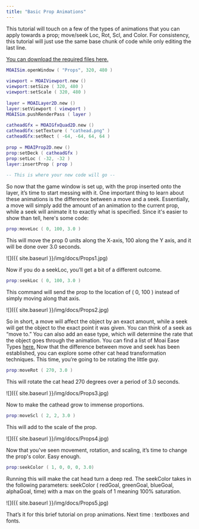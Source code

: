```yaml
---
title: "Basic Prop Animations"
---
```


This tutorial will touch on a few of the types of animations that you can apply towards a prop; move/seek Loc, Rot, Scl, and Color. For consistency, this tutorial will just use the same base chunk of code while only editing the last line.

[You can download the required files here.](http://getmoai.com/images/getmoai/cathead.png)

```lua
MOAISim.openWindow ( "Props", 320, 480 )
     
viewport = MOAIViewport.new ()
viewport:setSize ( 320, 480 )
viewport:setScale ( 320, 480 )
 
layer = MOAILayer2D.new ()
layer:setViewport ( viewport )
MOAISim.pushRenderPass ( layer ) 
     
catheadGfx = MOAIGfxQuad2D.new ()
catheadGfx:setTexture ( "cathead.png" )
catheadGfx:setRect ( -64, -64, 64, 64 )
     
prop = MOAIProp2D.new ()
prop:setDeck ( catheadGfx )
prop:setLoc ( -32, -32 )
layer:insertProp ( prop )
 
-- This is where your new code will go --
```

So now that the game window is set up, with the prop inserted onto the layer, it’s time to start messing with it. One important thing to learn about these animations is the difference between a move and a seek. Essentially, a move will simply add the amount of an animation to the current prop, while a seek will animate it to exactly what is specified. Since it's easier to show than tell, here's some code:

```lua
prop:moveLoc ( 0, 100, 3.0 )
```

This will move the prop 0 units along the X-axis, 100 along the Y axis, and it will be done over 3.0 seconds.

![]({{ site.baseurl }}/img/docs/Props1.jpg)

Now if you do a seekLoc, you’ll get a bit of a different outcome.

```lua
prop:seekLoc ( 0, 100, 3.0 )
```

This command will send the prop to the location of ( 0, 100 ) instead of simply moving along that axis.

![]({{ site.baseurl }}/img/docs/Props2.jpg)

So in short, a move will affect the object by an exact amount, while a seek will get the object to the exact point it was given. You can think of a seek as “move to.” You can also add an ease type, which will determine the rate that the object goes through the animation. You can find a list of Moai Ease Types [here.](http://www.getmoai.com/docs/class_m_o_a_i_ease_type.html) Now that the difference between move and seek has been established, you can explore some other cat head transformation techniques. This time, you’re going to be rotating the little guy.

```lua
prop:moveRot ( 270, 3.0 )
```

This will rotate the cat head 270 degrees over a period of 3.0 seconds.

![]({{ site.baseurl }}/img/docs/Props3.jpg)

Now to make the cathead grow to immense proportions.

```lua
prop:moveScl ( 2, 2, 3.0 )
```

This will add to the scale of the prop.

![]({{ site.baseurl }}/img/docs/Props4.jpg)

Now that you've seen movement, rotation, and scaling, it’s time to change the prop's color. Easy enough.

```lua
prop:seekColor ( 1, 0, 0, 0, 3.0)
```

Running this will make the cat head turn a deep red. The seekColor takes in the following parameters: seekColor ( redGoal, greenGoal, blueGoal, alphaGoal, time) with a max on the goals of 1 meaning 100% saturation.

![]({{ site.baseurl }}/img/docs/Props5.jpg)

That’s it for this brief tutorial on prop animations. Next time : textboxes and fonts.

